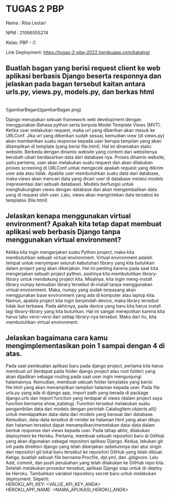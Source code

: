 # TUGAS 2 PBP

Nama : Risa Lestari

NPM : 21066555274

Kelas: PBP - C

Link Deployment: https://tugas-2-pbp-2022.herokuapp.com/katalog/
</br>

## Buatlah bagan yang berisi request client ke web aplikasi berbasis Django beserta responnya dan jelaskan pada bagan tersebut kaitan antara urls.py, views.py, models.py, dan berkas html

</br>
![gambarBagan](gambarBagan.png)
</br>

Django merupakan sebuah framework web development dengan menggunakan Bahasa python serta berpola Model Template Views (MVT). Ketika user melakukan request, maka url yang diberikan akan masuk ke URLConf. Jika url yang diberikan sudah sesuai, kemudian view (di views.py) akan memberikan suatu response kepada user berupa tampilan yang akan ditampilkan di template (yang berisi file.html). Hal ini dinamakan static website. Berbeda dengan dinamis website yang content dari websitenya berubah-ubah berdasarkan data dari database nya. Proses dinamis website, yaitu pertama, user akan melakukan suatu request dan akan dilakukan proses screening di URLConf untuk mengecek apakah request yang dikirim user ada atau tidak. Apabila user membutuhkan suatu data dari database, maka views akan mencari data yang dicari user di database melalui models (representasi dari sebuah database). Models berfungsi untuk menghubungkan views dengan database dan akan mengembalikan data yang di request oleh user. Lalu, views akan mengirimkan data tersebut ke templates (file.html)

## Jelaskan kenapa menggunakan virtual environment? Apakah kita tetap dapat membuat aplikasi web berbasis Django tanpa menggunakan virtual environment?

Ketika kita ingin mengerjakan suatu Python project, maka kita membutuhkan sebuah virtual environment. Virtual environment adalah tempat untuk menyimpan seluruh kebutuhan library yang kita butuhkan dalam project yang akan dikerjakan. Hal ini penting karena pada saat kita mengerjakan sebuah project python, pastinya kita membutuhkan library-library untuk mendukung project kita. Misalnya, kita ingin meng-install library numpy kemudian library tersebut di-install tanpa menggunakan virtual environment. Maka, numpy yang sudah terpasang akan menggunakan base environment yang ada di komputer atau laptop kita. Namun, apabila project kita ingin berpindah device, maka library tersebut tidak ikut terbawa. Pada akhirnya, pada device yang baru kita harus install lagi library-library yang kita butuhkan. Hal ini sangat merepotkan karena kita harus tahu versi-versi dari setiap library-nya tersebut. Maka dari itu, kita membutuhkan virtual environment.

## Jelaskan bagaimana cara kamu mengimplementasikan poin 1 sampai dengan 4 di atas.

Pada saat pembuatan aplikasi baru pada django project, pertama kita harus membuat url (terdapat pada folder django project atau root folder) yang akan dijadikan sebagai routing pada saat user ingin mengunjungi halamannya. Kemudian, membuat sebuah folder templates yang berisi file.html yang akan menampilkan tampilan halaman kepada user. Pada file urls.py yang ada di django app, import path yang berada di package django.urls dan import function yang terdapat di views (dalam project saya function bernama show_katalog). Function tersebut melakukan suatu pengambilan data dari models dengan perintah CatalogItem.objects.all() untuk mendapatkan data-data dari models yang berasal dari database. Kemudian, data-data tersebut di-render ke halaman html yang akan dituju dan halaman tersebut dapat menampilkan/memetakan data-data dalam bentuk response dari views kepada user. Pada tahap akhir, dilakukan deployment ke Heroku. Pertama, membuat sebuah repositori baru di GitHub yang akan digunakan sebagai repositori aplikasi Django. Kedua, lakukan git init pada direktori django yang telah dikerjakan sebelumnya dan atur origin dari repositori git lokal baru tersebut ke repositori GitHub yang telah dibuat. Ketiga, buatlah sebuah file bernama Procfile, dpl.yml, dan .gitignore. Lalu Add, commit, dan push perubahan yang telah dilakukan ke GitHub repo kita. Setelah melakukan prosedur tersebut, aplikasi Django siap untuk di-deploy ke Heroku. Tambahkan variabel repository secret baru untuk melakukan deployment. Seperti:
</br>
HEROKU_API_KEY: <VALUE_API_KEY_ANDA>
</br>
HEROKU_APP_NAME: <NAMA_APLIKASI_HEROKU_ANDA>
